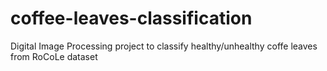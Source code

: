 # coffee-leaves-classification
Digital Image Processing project to classify healthy/unhealthy coffe leaves from RoCoLe dataset
